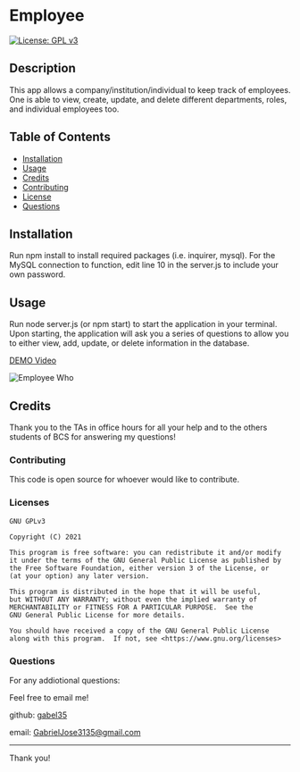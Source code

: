 
# Employee

[![License: GPL v3](https://img.shields.io/badge/License-GPLv3-blue.svg)](https://www.gnu.org/licenses/gpl-3.0)

## Description

This app allows a company/institution/individual to keep track of employees. One is able to view, create, update, and delete different departments, roles, and individual employees too.

## Table of Contents

* [Installation](#installation)
* [Usage](#usage)
* [Credits](#credits)
* [Contributing](#contributing)
* [License](#license)
* [Questions](#questions)


## Installation

Run npm install to install required packages (i.e. inquirer, mysql).
For the MySQL connection to function, edit line 10 in the server.js to include your own password.


## Usage

Run node server.js (or npm start) to start the application in your terminal. Upon starting, the application will ask you a series of questions to allow you to either view, add, update, or delete information in the database. 

[DEMO Video](https://drive.google.com/file/d/1SY-ylTQKrfZKMLXJ8LjfsixM48StWpxv/view?usp=sharing)

![Employee Who](./public/assets/employee_who.PNG)


## Credits

Thank you to the TAs in office hours for all your help and to the others students of BCS for answering my questions!

### Contributing

This code is open source for whoever would like to contribute.
        
        
### Licenses

    GNU GPLv3

    Copyright (C) 2021  

    This program is free software: you can redistribute it and/or modify
    it under the terms of the GNU General Public License as published by
    the Free Software Foundation, either version 3 of the License, or
    (at your option) any later version.

    This program is distributed in the hope that it will be useful,
    but WITHOUT ANY WARRANTY; without even the implied warranty of
    MERCHANTABILITY or FITNESS FOR A PARTICULAR PURPOSE.  See the
    GNU General Public License for more details.

    You should have received a copy of the GNU General Public License
    along with this program.  If not, see <https://www.gnu.org/licenses>
    

### Questions

For any addiotional questions:

Feel free to email me!

github: [gabel35](https://github.com/gabel35)

email: GabrielJose3135@gmail.com
        

-------------

Thank you!
